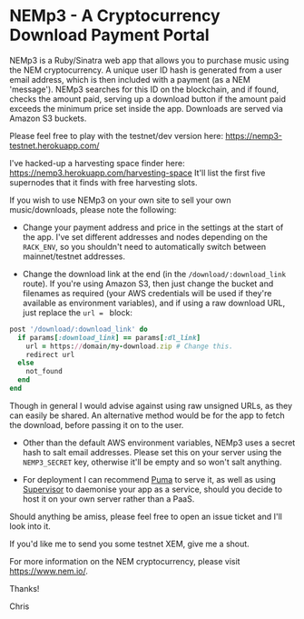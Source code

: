 # NEMp3 - A Cryptocurrency Download Payment Portal

NEMp3 is a Ruby/Sinatra web app that allows you to purchase music using the NEM cryptocurrency. A unique user ID hash is generated from a user email address, which is then included with a payment (as a NEM 'message'). NEMp3 searches for this ID on the blockchain, and if found, checks the amount paid, serving up a download button if the amount paid exceeds the minimum price set inside the app. Downloads are served via Amazon S3 buckets.

Please feel free to play with the testnet/dev version here: https://nemp3-testnet.herokuapp.com/

I've hacked-up a harvesting space finder here: https://nemp3.herokuapp.com/harvesting-space
It'll list the first five supernodes that it finds with free harvesting slots.

If you wish to use NEMp3 on your own site to sell your own music/downloads, please note the following:

- Change your payment address and price in the settings at the start of the app. I've set different addresses and nodes depending on the `RACK_ENV`, so you shouldn't need to automatically switch between mainnet/testnet addresses.

- Change the download link at the end (in the `/download/:download_link` route). If you're using Amazon S3, then just change the bucket and filenames as required (your AWS credentials will be used if they're available as environment variables), and if using a raw download URL, just replace the `url = ` block:

```ruby
post '/download/:download_link' do
  if params[:download_link] == params[:dl_link]
    url = https://domain/my-download.zip # Change this.
    redirect url
  else
    not_found
  end
end
```

Though in general I would advise against using raw unsigned URLs, as they can easily be shared. An alternative method would be for the app to fetch the download, before passing it on to the user.

- Other than the default AWS environment variables, NEMp3 uses a secret hash to salt email addresses. Please set this on your server using the `NEMP3_SECRET` key, otherwise it'll be empty and so won't salt anything.

- For deployment I can recommend [Puma](http://puma.io/) to serve it, as well as using [Supervisor](http://supervisord.org/index.html) to daemonise your app as a service, should you decide to host it on your own server rather than a PaaS.

Should anything be amiss, please feel free to open an issue ticket and I'll look into it.

If you'd like me to send you some testnet XEM, give me a shout.

For more information on the NEM cryptocurrency, please visit https://www.nem.io/.

Thanks!

Chris
